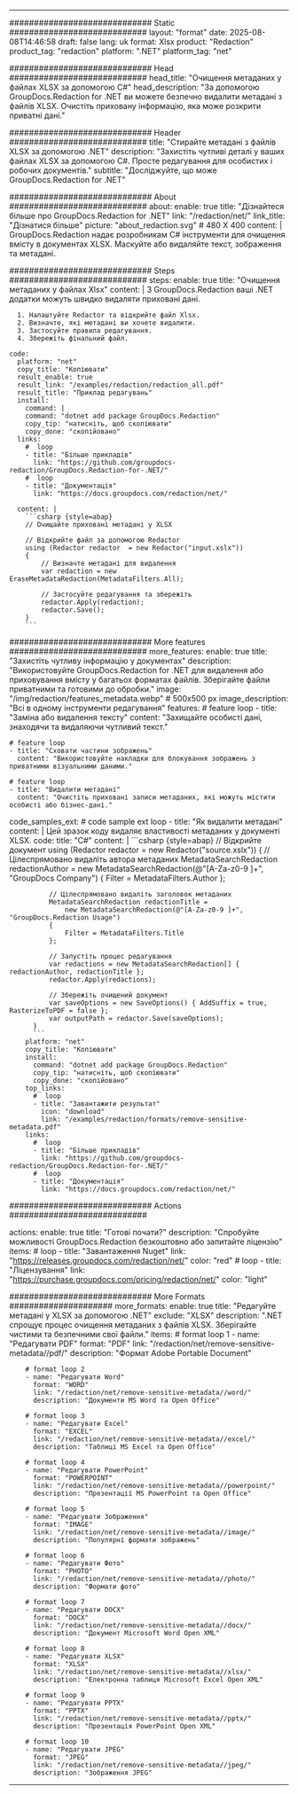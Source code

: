 
---
############################# Static ############################
layout: "format"
date:  2025-08-08T14:46:58
draft: false
lang: uk
format: Xlsx
product: "Redaction"
product_tag: "redaction"
platform: ".NET"
platform_tag: "net"

############################# Head ############################
head_title: "Очищення метаданих у файлах XLSX за допомогою C#"
head_description: "За допомогою GroupDocs.Redaction for .NET ви можете безпечно видалити метадані з файлів XLSX. Очистіть приховану інформацію, яка може розкрити приватні дані."

############################# Header ############################
title: "Стирайте метадані з файлів XLSX за допомогою .NET" 
description: "Захистіть чутливі деталі у ваших файлах XLSX за допомогою C#. Просте редагування для особистих і робочих документів."
subtitle: "Досліджуйте, що може GroupDocs.Redaction for .NET" 

############################# About ############################
about:
    enable: true
    title: "Дізнайтеся більше про GroupDocs.Redaction for .NET"
    link: "/redaction/net/"
    link_title: "Дізнатися більше"
    picture: "about_redaction.svg" # 480 X 400
    content: |
       GroupDocs.Redaction надає розробникам C# інструменти для очищення вмісту в документах XLSX. Маскуйте або видаляйте текст, зображення та метадані.

############################# Steps ############################
steps:
    enable: true
    title: "Очищення метаданих у файлах Xlsx"
    content: |
      З GroupDocs.Redaction ваші .NET додатки можуть швидко видаляти приховані дані.
      
      1. Налаштуйте Redactor та відкрийте файл Xlsx.
      2. Визначте, які метадані ви хочете видалити.
      3. Застосуйте правила редагування.
      4. Збережіть фінальний файл.
   
    code:
      platform: "net"
      copy_title: "Копіювати"
      result_enable: true
      result_link: "/examples/redaction/redaction_all.pdf"
      result_title: "Приклад редагувань"
      install:
        command: |
        command: "dotnet add package GroupDocs.Redaction"
        copy_tip: "натисніть, щоб скопіювати"
        copy_done: "скопійовано"
      links:
        #  loop
        - title: "Більше прикладів"
          link: "https://github.com/groupdocs-redaction/GroupDocs.Redaction-for-.NET/"
        #  loop
        - title: "Документація"
          link: "https://docs.groupdocs.com/redaction/net/"
          
      content: |
        ```csharp {style=abap}
        // Очищайте приховані метадані у XLSX

        // Відкрийте файл за допомогою Redactor
        using (Redactor redactor  = new Redactor("input.xslx"))
        {
            // Визначте метадані для видалення
            var redaction = new EraseMetadataRedaction(MetadataFilters.All);
            
            // Застосуйте редагування та збережіть
            redactor.Apply(redaction);
            redactor.Save();
        }
        ```            


############################# More features ############################
more_features:
  enable: true
  title: "Захистіть чутливу інформацію у документах"
  description: "Використовуйте GroupDocs.Redaction for .NET для видалення або приховування вмісту у багатьох форматах файлів. Зберігайте файли приватними та готовими до обробки."
  image: "/img/redaction/features_metadata.webp" # 500x500 px
  image_description: "Всі в одному інструменти редагування"
  features:
    # feature loop
    - title: "Заміна або видалення тексту"
      content: "Захищайте особисті дані, знаходячи та видаляючи чутливий текст."

    # feature loop
    - title: "Сховати частини зображень"
      content: "Використовуйте накладки для блокування зображень з приватними візуальними даними."

    # feature loop
    - title: "Видалити метадані"
      content: "Очистіть приховані записи метаданих, які можуть містити особисті або бізнес-дані."
      
  code_samples_ext:
    # code sample ext loop
    - title: "Як видалити метадані"
      content: |
        Цей зразок коду видаляє властивості метаданих у документі XLSX.
      code:
        title: "C#"
        content: |
          ```csharp {style=abap}
          //  Відкрийте документ
          using (Redactor redactor  = new Redactor("source.xslx"))
          {
              // Цілеспрямовано видаліть автора метаданих
              MetadataSearchRedaction redactionAuthor = 
                  new MetadataSearchRedaction(@"[A-Za-z0-9 ]+", "GroupDocs Company")
              {
                  Filter = MetadataFilters.Author
              };

              // Цілеспрямовано видаліть заголовок метаданих
              MetadataSearchRedaction redactionTitle = 
                  new MetadataSearchRedaction(@"[A-Za-z0-9 ]+", "GroupDocs.Redaction Usage")
              {
                  Filter = MetadataFilters.Title
              };

              // Запустіть процес редагування
              var redactions = new MetadataSearchRedaction[] { redactionAuthor, redactionTitle };
              redactor.Apply(redactions);

              // Збережіть очищений документ
              var saveOptions = new SaveOptions() { AddSuffix = true, RasterizeToPDF = false };
              var outputPath = redactor.Save(saveOptions);
          }
          ```
        platform: "net"
        copy_title: "Копіювати"
        install:
          command: "dotnet add package GroupDocs.Redaction"
          copy_tip: "натисніть, щоб скопіювати"
          copy_done: "скопійовано"
        top_links:
          #  loop
          - title: "Завантажити результат"
            icon: "download"
            link: "/examples/redaction/formats/remove-sensitive-metadata.pdf"
        links:
          #  loop
          - title: "Більше прикладів"
            link: "https://github.com/groupdocs-redaction/GroupDocs.Redaction-for-.NET/"
          #  loop
          - title: "Документація"
            link: "https://docs.groupdocs.com/redaction/net/"


############################# Actions ############################

actions:
  enable: true
  title: "Готові почати?"
  description: "Спробуйте можливості GroupDocs.Redaction безкоштовно або запитайте ліцензію"
  items:
    #  loop
    - title: "Завантаження Nuget"
      link: "https://releases.groupdocs.com/redaction/net/"
      color: "red"
        #  loop
    - title: "Ліцензування"
      link: "https://purchase.groupdocs.com/pricing/redaction/net/"
      color: "light"


############################# More Formats #####################
more_formats:
    enable: true
    title: "Редагуйте метадані у XLSX за допомогою .NET"
    exclude: "XLSX"
    description: ".NET спрощує процес очищення метаданих з файлів XLSX. Зберігайте чистими та безпечними свої файли."
    items: 
        # format loop 1
        - name: "Редагувати PDF"
          format: "PDF"
          link: "/redaction/net/remove-sensitive-metadata//pdf/"
          description: "Формат Adobe Portable Document"

        # format loop 2
        - name: "Редагувати Word"
          format: "WORD"
          link: "/redaction/net/remove-sensitive-metadata//word/"
          description: "Документи MS Word та Open Office"
          
        # format loop 3
        - name: "Редагувати Excel"
          format: "EXCEL"
          link: "/redaction/net/remove-sensitive-metadata//excel/"
          description: "Таблиці MS Excel та Open Office"

        # format loop 4
        - name: "Редагувати PowerPoint"
          format: "POWERPOINT"
          link: "/redaction/net/remove-sensitive-metadata//powerpoint/"
          description: "Презентації MS PowerPoint та Open Office"

        # format loop 5
        - name: "Редагувати Зображення"
          format: "IMAGE"
          link: "/redaction/net/remove-sensitive-metadata//image/"
          description: "Популярні формати зображень"

        # format loop 6
        - name: "Редагувати Фото"
          format: "PHOTO"
          link: "/redaction/net/remove-sensitive-metadata//photo/"
          description: "Формати фото"

        # format loop 7
        - name: "Редагувати DOCX"
          format: "DOCX"
          link: "/redaction/net/remove-sensitive-metadata//docx/"
          description: "Документ Microsoft Word Open XML"
          
        # format loop 8
        - name: "Редагувати XLSX"
          format: "XLSX"
          link: "/redaction/net/remove-sensitive-metadata//xlsx/"
          description: "Електронна таблиця Microsoft Excel Open XML"
          
        # format loop 9
        - name: "Редагувати PPTX"
          format: "PPTX"
          link: "/redaction/net/remove-sensitive-metadata//pptx/"
          description: "Презентація PowerPoint Open XML"

        # format loop 10
        - name: "Редагувати JPEG"
          format: "JPEG"
          link: "/redaction/net/remove-sensitive-metadata//jpeg/"
          description: "Зображення JPEG"


---